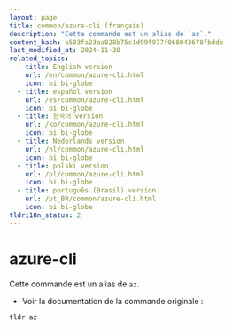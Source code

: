 ```yaml
---
layout: page
title: common/azure-cli (français)
description: "Cette commande est un alias de `az`."
content_hash: a503fa23aa828b75c1d99f977f068043678fbddb
last_modified_at: 2024-11-30
related_topics:
  - title: English version
    url: /en/common/azure-cli.html
    icon: bi bi-globe
  - title: español version
    url: /es/common/azure-cli.html
    icon: bi bi-globe
  - title: 한국어 version
    url: /ko/common/azure-cli.html
    icon: bi bi-globe
  - title: Nederlands version
    url: /nl/common/azure-cli.html
    icon: bi bi-globe
  - title: polski version
    url: /pl/common/azure-cli.html
    icon: bi bi-globe
  - title: português (Brasil) version
    url: /pt_BR/common/azure-cli.html
    icon: bi bi-globe
tldri18n_status: 2
---
```

# azure-cli

Cette commande est un alias de `az`.

- Voir la documentation de la commande originale :

`tldr az`
